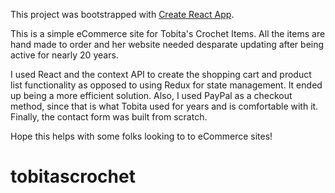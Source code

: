 This project was bootstrapped with [Create React App](https://github.com/facebook/create-react-app).

This is a simple eCommerce site for Tobita's Crochet Items. All the items are hand made to order and her website needed desparate updating after being active for nearly 20 years.

I used React and the context API to create the shopping cart and product list functionality as opposed to using Redux for state management. It ended up being a more efficient solution. Also, I used PayPal as a checkout method, since that is what Tobita used for years and is comfortable with it. Finally, the contact form was built from scratch.

Hope this helps with some folks looking to to eCommerce sites!

# tobitascrochet
